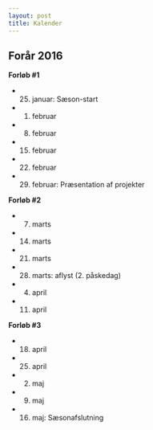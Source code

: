 ```yaml
---
layout: post
title: Kalender
---
```


Forår 2016
----------

**Forløb #1**

 * 25. januar: Sæson-start
 * 1. februar
 * 8. februar
 * 15. februar
 * 22. februar
 * 29. februar: Præsentation af projekter

**Forløb #2**

 * 7. marts
 * 14. marts
 * 21. marts
 * 28. marts: aflyst (2. påskedag)
 * 4. april
 * 11. april
 
**Forløb #3**

 * 18. april
 * 25. april
 * 2. maj
 * 9. maj
 * 16. maj: Sæsonafslutning

